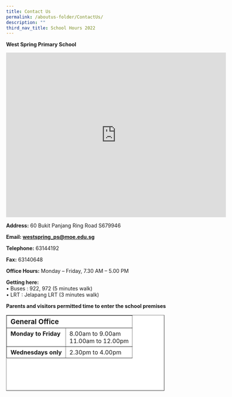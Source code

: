 ```yaml
---
title: Contact Us
permalink: /aboutus-folder/ContactUs/
description: ""
third_nav_title: School Hours 2022
---
```


**West Spring Primary School**

<iframe loading="lazy" allowfullscreen="" style="border:0;" height="450" width="600" src="https://www.google.com/maps/embed?pb=!1m18!1m12!1m3!1d3988.6448348578783!2d103.76432891509369!3d1.3896664618324857!2m3!1f0!2f0!3f0!3m2!1i1024!2i768!4f13.1!3m3!1m2!1s0x31da119a4ba614e1%3A0x642e410838242466!2sWest%20Spring%20Primary%20School!5e0!3m2!1sen!2ssg!4v1670994444077!5m2!1sen!2ssg"></iframe>

**Address:**&nbsp;60 Bukit Panjang Ring Road S679946

**Email:&nbsp;[westspring\_ps@moe.edu.sg](mailto:westspring_ps@moe.edu.sg)**

**Telephone:**&nbsp;63144192

**Fax:**&nbsp;63140648

**Office Hours:**&nbsp;Monday – Friday, 7.30 AM – 5.00 PM

**Getting here:**  
• Buses : 922, 972 (5 minutes walk)  
• LRT : Jelapang LRT (3 minutes walk)

**Parents and visitors permitted time to enter the school premises**


<table style="box-sizing: inherit; border-collapse: collapse; border-spacing: 0px; max-width: 100%; height: 205px; width: 430px; background-color: rgb(255, 255, 255);" border="1"><tbody style="box-sizing: inherit;"><tr style="box-sizing: inherit; background: rgb(255, 255, 255); height: 24px;"><td style="box-sizing: inherit; padding: 5px 10px; background-color: rgb(255, 255, 255);" colspan="2"><strong style="box-sizing: inherit; font-weight: bold;"><span style="box-sizing: inherit; font-size: 14pt;">General Office</span></strong></td></tr><tr style="box-sizing: inherit; background: rgb(230, 230, 230); height: 20px;"><td style="box-sizing: inherit; padding: 5px 10px; background-color: rgb(255, 255, 255); vertical-align: top;"><strong style="box-sizing: inherit; font-weight: bold;">Monday to Friday</strong></td><td style="box-sizing: inherit; padding: 5px 10px; background-color: rgb(255, 255, 255); vertical-align: top;">8.00am to 9.00am<br style="box-sizing: inherit;">11.00am to 12.00pm</td></tr><tr style="box-sizing: inherit; background: rgb(255, 255, 255); height: 29.8125px;"><td style="box-sizing: inherit; padding: 5px 10px; background-color: rgb(255, 255, 255); vertical-align: top;"><strong style="box-sizing: inherit; font-weight: bold;">Wednesdays only</strong></td><td style="box-sizing: inherit; padding: 5px 10px; background-color: rgb(255, 255, 255); vertical-align: top;">2.30pm to 4.00pm</td></tr></tbody></table>